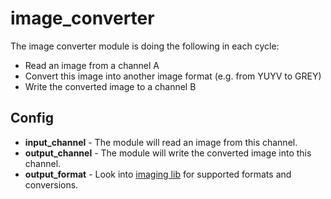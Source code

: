 # image_converter

The image converter module is doing the following in each cycle:
- Read an image from a channel A
- Convert this image into another image format (e.g. from YUYV to GREY)
- Write the converted image to a channel B

## Config
- **input_channel** - The module will read an image from this channel.
- **output_channel** - The module will write the converted image into this channel.
- **output_format** - Look into [imaging lib](https://github.com/syxolk/imaging) for supported formats and conversions.
